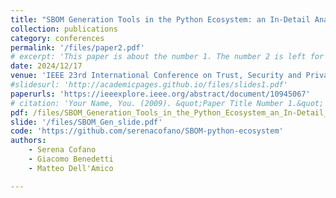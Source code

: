 ```yaml
---
title: "SBOM Generation Tools in the Python Ecosystem: an In-Detail Analysis"
collection: publications
category: conferences
permalink: '/files/paper2.pdf'
# excerpt: 'This paper is about the number 1. The number 2 is left for future work.'
date: 2024/12/17
venue: 'IEEE 23rd International Conference on Trust, Security and Privacy in Computing and Communications (TrustCom), Sanya, China'
#slidesurl: 'http://academicpages.github.io/files/slides1.pdf'
paperurls: 'https://ieeexplore.ieee.org/abstract/document/10945067'
# citation: 'Your Name, You. (2009). &quot;Paper Title Number 1.&quot; <i>Journal 1</i>. 1(1).'
pdf: /files/SBOM_Generation_Tools_in_the_Python_Ecosystem_an_In-Detail_Analysis.pdf
slide: '/files/SBOM_Gen_slide.pdf'
code: 'https://github.com/serenacofano/SBOM-python-ecosystem'
authors: 
    - Serena Cofano
    - Giacomo Benedetti
    - Matteo Dell'Amico

---
```


<!-- The contents above will be part of a list of publications, if the user clicks the link for the publication than the contents of section will be rendered as a full page, allowing you to provide more information about the paper for the reader. When publications are displayed as a single page, the contents of the above "citation" field will automatically be included below this section in a smaller font. -->